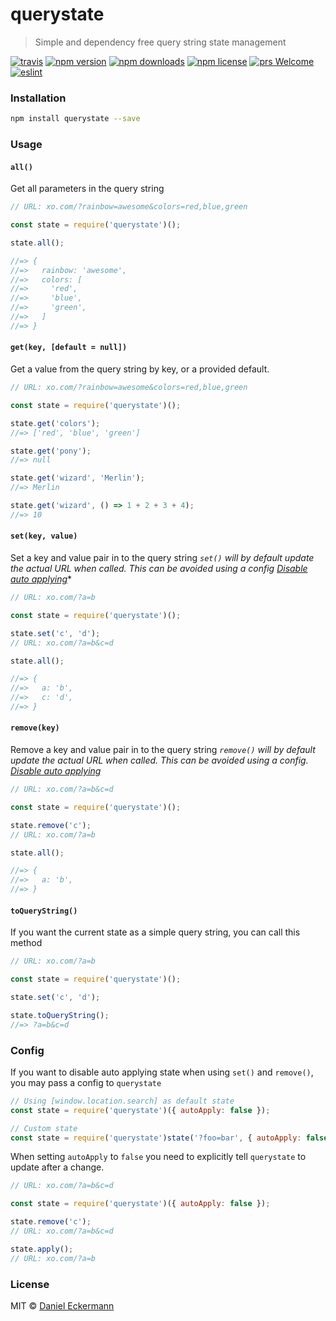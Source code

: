# querystate
> Simple and dependency free query string state management

[![travis](https://img.shields.io/travis/ecrmnn/querystate/master.svg?style=flat-square)](https://travis-ci.org/ecrmnn/querystate/builds)
[![npm version](https://img.shields.io/npm/v/querystate.svg?style=flat-square)](http://badge.fury.io/js/querystate)
[![npm downloads](https://img.shields.io/npm/dm/querystate.svg?style=flat-square)](http://badge.fury.io/js/querystate)
[![npm license](https://img.shields.io/npm/l/querystate.svg?style=flat-square)](http://badge.fury.io/js/querystate)
[![prs Welcome](https://img.shields.io/badge/PRs-welcome-brightgreen.svg?style=flat-square)](http://makeapullrequest.com)
[![eslint](https://img.shields.io/badge/code_style-airbnb-blue.svg?style=flat-square)](https://github.com/airbnb/javascript)

### Installation
```bash
npm install querystate --save
```

### Usage

#### ``all()``
Get all parameters in the query string
```js
// URL: xo.com/?rainbow=awesome&colors=red,blue,green

const state = require('querystate')();

state.all();

//=> {
//=>   rainbow: 'awesome',
//=>   colors: [
//=>     'red',
//=>     'blue',
//=>     'green',
//=>   ]
//=> }
```

#### ``get(key, [default = null])``
Get a value from the query string by key, or a provided default.
```js
// URL: xo.com/?rainbow=awesome&colors=red,blue,green

const state = require('querystate')();

state.get('colors');
//=> ['red', 'blue', 'green']

state.get('pony');
//=> null

state.get('wizard', 'Merlin');
//=> Merlin

state.get('wizard', () => 1 + 2 + 3 + 4);
//=> 10
```

#### ``set(key, value)``
Set a key and value pair in to the query string
*``set()`` will by default update the actual URL when called. This can be avoided using a config [Disable auto applying](#config)**
```js
// URL: xo.com/?a=b

const state = require('querystate')();

state.set('c', 'd');
// URL: xo.com/?a=b&c=d

state.all();

//=> {
//=>   a: 'b',
//=>   c: 'd',
//=> }
```

#### ``remove(key)``
Remove a key and value pair in to the query string
*``remove()`` will by default update the actual URL when called. This can be avoided using a config. [Disable auto applying](#config)*
```js
// URL: xo.com/?a=b&c=d

const state = require('querystate')();

state.remove('c');
// URL: xo.com/?a=b

state.all();

//=> {
//=>   a: 'b',
//=> }
```

#### ``toQueryString()``
If you want the current state as a simple query string, you can call this method
```js
// URL: xo.com/?a=b

const state = require('querystate')();

state.set('c', 'd');

state.toQueryString();
//=> ?a=b&c=d
```

### Config
If you want to disable auto applying state when using ``set()`` and ``remove()``, you may pass a config to ``querystate``
```js
// Using [window.location.search] as default state
const state = require('querystate')({ autoApply: false });

// Custom state
const state = require('querystate')state('?foo=bar', { autoApply: false });
```

When setting ``autoApply`` to ``false`` you need to explicitly tell ``querystate`` to update after a change.
```js
// URL: xo.com/?a=b&c=d

const state = require('querystate')({ autoApply: false });

state.remove('c');
// URL: xo.com/?a=b&c=d

state.apply();
// URL: xo.com/?a=b
```

### License
MIT © [Daniel Eckermann](http://danieleckermann.com)
